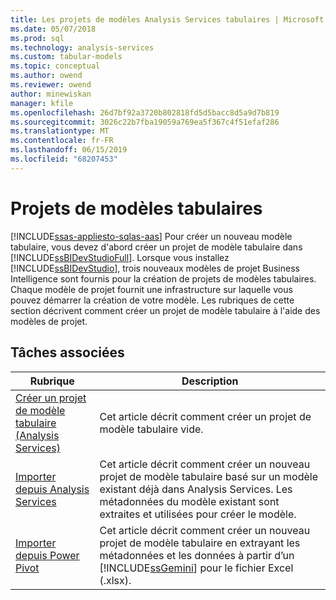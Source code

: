 ```yaml
---
title: Les projets de modèles Analysis Services tabulaires | Microsoft Docs
ms.date: 05/07/2018
ms.prod: sql
ms.technology: analysis-services
ms.custom: tabular-models
ms.topic: conceptual
ms.author: owend
ms.reviewer: owend
author: minewiskan
manager: kfile
ms.openlocfilehash: 26d7bf92a3720b802818fd5d5bacc8d5a9d7b819
ms.sourcegitcommit: 3026c22b7fba19059a769ea5f367c4f51efaf286
ms.translationtype: MT
ms.contentlocale: fr-FR
ms.lasthandoff: 06/15/2019
ms.locfileid: "68207453"
---
```

# <a name="tabular-model-projects"></a>Projets de modèles tabulaires 
[!INCLUDE[ssas-appliesto-sqlas-aas](../../includes/ssas-appliesto-sqlas-aas.md)]
  Pour créer un nouveau modèle tabulaire, vous devez d'abord créer un projet de modèle tabulaire dans [!INCLUDE[ssBIDevStudioFull](../../includes/ssbidevstudiofull-md.md)]. Lorsque vous installez [!INCLUDE[ssBIDevStudio](../../includes/ssbidevstudio-md.md)], trois nouveaux modèles de projet Business Intelligence sont fournis pour la création de projets de modèles tabulaires. Chaque modèle de projet fournit une infrastructure sur laquelle vous pouvez démarrer la création de votre modèle. Les rubriques de cette section décrivent comment créer un projet de modèle tabulaire à l'aide des modèles de projet.  
  
## <a name="related-tasks"></a>Tâches associées  
  
|Rubrique|Description|  
|-----------|-----------------|  
|[Créer un projet de modèle tabulaire &#40;Analysis Services&#41;](../../analysis-services/tabular-models/create-a-new-tabular-model-project-analysis-services.md)|Cet article décrit comment créer un projet de modèle tabulaire vide.|  
|[Importer depuis Analysis Services](../../analysis-services/tabular-models/import-from-analysis-services-ssas-tabular.md)|Cet article décrit comment créer un nouveau projet de modèle tabulaire basé sur un modèle existant déjà dans Analysis Services. Les métadonnées du modèle existant sont extraites et utilisées pour créer le modèle.|  
|[Importer depuis Power Pivot](../../analysis-services/tabular-models/import-from-power-pivot-ssas-tabular.md)|Cet article décrit comment créer un nouveau projet de modèle tabulaire en extrayant les métadonnées et les données à partir d’un [!INCLUDE[ssGemini](../../includes/ssgemini-md.md)] pour le fichier Excel (.xlsx).|  
  
  
